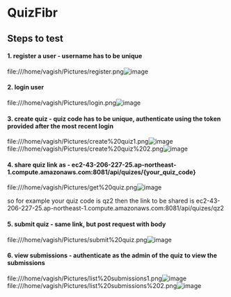 # QuizFibr

## Steps to test

#### 1. register a user - username has to be unique
file:///home/vagish/Pictures/register.png![image](https://user-images.githubusercontent.com/40742522/218109307-aa013018-5091-4927-a511-85f25ea21f27.png)

#### 2. login user
file:///home/vagish/Pictures/login.png![image](https://user-images.githubusercontent.com/40742522/218109464-a0375e71-92c9-4976-9edd-e29bb482871d.png)


#### 3. create quiz - quiz code has to be unique, authenticate using the token provided after the most recent login
file:///home/vagish/Pictures/create%20quiz1.png![image](https://user-images.githubusercontent.com/40742522/218109512-62a8c18f-4031-4723-821a-85330616ca83.png)
file:///home/vagish/Pictures/create%20quiz%202.png![image](https://user-images.githubusercontent.com/40742522/218109547-8b395379-77c1-4a02-9ee8-6b5cbaeae6e6.png)

#### 4. share quiz link as - ec2-43-206-227-25.ap-northeast-1.compute.amazonaws.com:8081/api/quizes/{your_quiz_code}
file:///home/vagish/Pictures/get%20quiz.png![image](https://user-images.githubusercontent.com/40742522/218109592-6d8884bc-0631-4e6f-b442-cbc49e590dd7.png)

so for example your quiz code is qz2 then the link to be shared is ec2-43-206-227-25.ap-northeast-1.compute.amazonaws.com:8081/api/quizes/qz2

#### 5. submit quiz - same link, but post request with body
file:///home/vagish/Pictures/submit%20quiz.png![image](https://user-images.githubusercontent.com/40742522/218109673-5a421d2d-167d-4d29-8873-b8632f1128b9.png)

#### 6. view submissions - authenticate as the admin of the quiz to view the submissions
file:///home/vagish/Pictures/list%20submissions1.png![image](https://user-images.githubusercontent.com/40742522/218109744-a3ebd571-d737-4d05-bb9a-9f1564f76ae5.png)
file:///home/vagish/Pictures/list%20submissions%202.png![image](https://user-images.githubusercontent.com/40742522/218109777-aeefe8b6-c613-4ba4-b86e-cc06f3907c9a.png)
